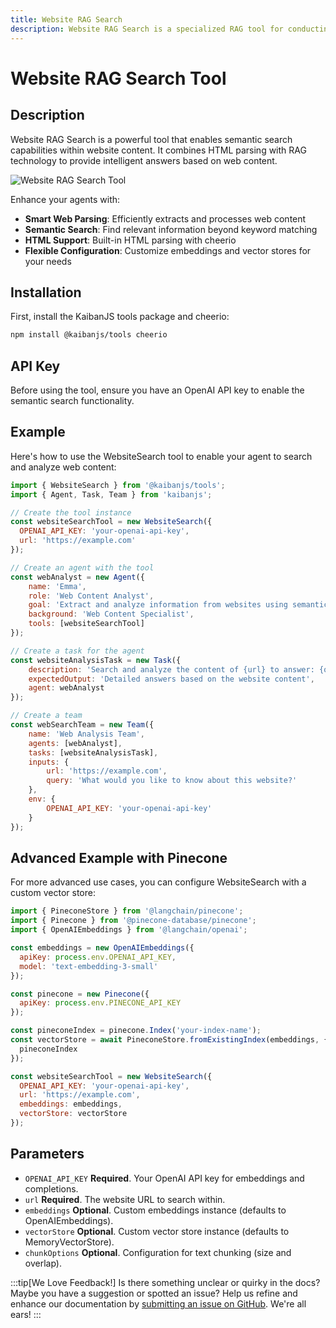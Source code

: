 ```yaml
---
title: Website RAG Search
description: Website RAG Search is a specialized RAG tool for conducting semantic searches within website content.
---
```


# Website RAG Search Tool

## Description

Website RAG Search is a powerful tool that enables semantic search capabilities within website content. It combines HTML parsing with RAG technology to provide intelligent answers based on web content.

![Website RAG Search Tool](https://res.cloudinary.com/dnno8pxyy/image/upload/v1733521441/WebsiteSearch_uy83jj.png)

Enhance your agents with:
- **Smart Web Parsing**: Efficiently extracts and processes web content
- **Semantic Search**: Find relevant information beyond keyword matching
- **HTML Support**: Built-in HTML parsing with cheerio
- **Flexible Configuration**: Customize embeddings and vector stores for your needs

## Installation

First, install the KaibanJS tools package and cheerio:

```bash
npm install @kaibanjs/tools cheerio
```

## API Key
Before using the tool, ensure you have an OpenAI API key to enable the semantic search functionality.

## Example

Here's how to use the WebsiteSearch tool to enable your agent to search and analyze web content:

```js
import { WebsiteSearch } from '@kaibanjs/tools';
import { Agent, Task, Team } from 'kaibanjs';

// Create the tool instance
const websiteSearchTool = new WebsiteSearch({
  OPENAI_API_KEY: 'your-openai-api-key',
  url: 'https://example.com'
});

// Create an agent with the tool
const webAnalyst = new Agent({
    name: 'Emma', 
    role: 'Web Content Analyst', 
    goal: 'Extract and analyze information from websites using semantic search', 
    background: 'Web Content Specialist',
    tools: [websiteSearchTool]
});

// Create a task for the agent
const websiteAnalysisTask = new Task({
    description: 'Search and analyze the content of {url} to answer: {query}',
    expectedOutput: 'Detailed answers based on the website content',
    agent: webAnalyst
});

// Create a team
const webSearchTeam = new Team({
    name: 'Web Analysis Team',
    agents: [webAnalyst],
    tasks: [websiteAnalysisTask],
    inputs: {
        url: 'https://example.com',
        query: 'What would you like to know about this website?'
    },
    env: {
        OPENAI_API_KEY: 'your-openai-api-key'
    }
});
```

## Advanced Example with Pinecone

For more advanced use cases, you can configure WebsiteSearch with a custom vector store:

```js
import { PineconeStore } from '@langchain/pinecone';
import { Pinecone } from '@pinecone-database/pinecone';
import { OpenAIEmbeddings } from '@langchain/openai';

const embeddings = new OpenAIEmbeddings({
  apiKey: process.env.OPENAI_API_KEY,
  model: 'text-embedding-3-small'
});

const pinecone = new Pinecone({
  apiKey: process.env.PINECONE_API_KEY
});

const pineconeIndex = pinecone.Index('your-index-name');
const vectorStore = await PineconeStore.fromExistingIndex(embeddings, {
  pineconeIndex
});

const websiteSearchTool = new WebsiteSearch({
  OPENAI_API_KEY: 'your-openai-api-key',
  url: 'https://example.com',
  embeddings: embeddings,
  vectorStore: vectorStore
});
```

## Parameters

- `OPENAI_API_KEY` **Required**. Your OpenAI API key for embeddings and completions.
- `url` **Required**. The website URL to search within.
- `embeddings` **Optional**. Custom embeddings instance (defaults to OpenAIEmbeddings).
- `vectorStore` **Optional**. Custom vector store instance (defaults to MemoryVectorStore).
- `chunkOptions` **Optional**. Configuration for text chunking (size and overlap).

:::tip[We Love Feedback!]
Is there something unclear or quirky in the docs? Maybe you have a suggestion or spotted an issue? Help us refine and enhance our documentation by [submitting an issue on GitHub](https://github.com/kaiban-ai/KaibanJS/issues). We're all ears!
::: 